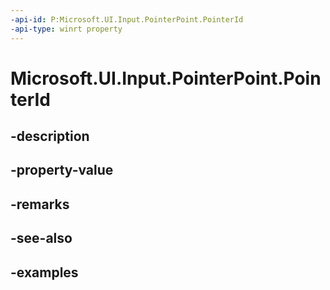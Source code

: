 ```yaml
---
-api-id: P:Microsoft.UI.Input.PointerPoint.PointerId
-api-type: winrt property
---
```


# Microsoft.UI.Input.PointerPoint.PointerId

<!--
public uint PointerId { get; }
-->


## -description

## -property-value

## -remarks

## -see-also

## -examples


